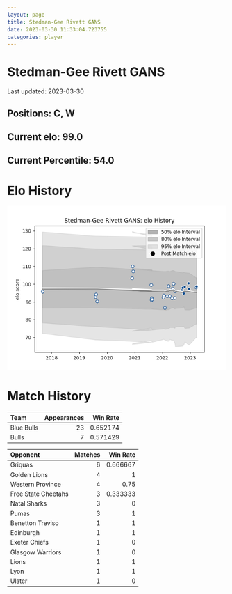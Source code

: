 ```yaml
---  
layout: page  
title: Stedman-Gee Rivett GANS  
date: 2023-03-30 11:33:04.723755  
categories: player  
---
```

# Stedman-Gee Rivett GANS


Last updated: 2023-03-30
## Positions: C, W

## Current elo: 99.0

## Current Percentile: 54.0

# Elo History


![elo history](history_Stedman-GeeRivettGANS.png)
# Match History


| Team       |   Appearances |   Win Rate |
|:-----------|--------------:|-----------:|
| Blue Bulls |            23 |   0.652174 |
| Bulls      |             7 |   0.571429 |

| Opponent            |   Matches |   Win Rate |
|:--------------------|----------:|-----------:|
| Griquas             |         6 |   0.666667 |
| Golden Lions        |         4 |   1        |
| Western Province    |         4 |   0.75     |
| Free State Cheetahs |         3 |   0.333333 |
| Natal Sharks        |         3 |   0        |
| Pumas               |         3 |   1        |
| Benetton Treviso    |         1 |   1        |
| Edinburgh           |         1 |   1        |
| Exeter Chiefs       |         1 |   0        |
| Glasgow Warriors    |         1 |   0        |
| Lions               |         1 |   1        |
| Lyon                |         1 |   1        |
| Ulster              |         1 |   0        |